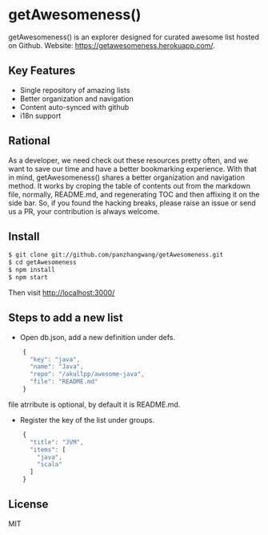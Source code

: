 getAwesomeness()
==============

getAwesomeness() is an explorer designed for curated awesome list hosted on Github. Website: https://getawesomeness.herokuapp.com/.


## Key Features

- Single repository  of amazing lists
- Better organization and navigation
- Content auto-synced with github
- i18n support

## Rational
As a developer, we need check out these resources pretty often, and we want to save our time and have a better bookmarking experience. With that in mind, getAwesomeness() shares a better organization and navigation method. It works by croping the table of contents out from  the markdown file, normally, README.md, and regenerating TOC and then affixing it on the side bar. So, if you found the hacking breaks, please raise an issue or send us a PR, your contribution is always welcome.

## Install

```sh
$ git clone git://github.com/panzhangwang/getAwesomeness.git
$ cd getAwesomeness
$ npm install
$ npm start
```
Then visit [http://localhost:3000/](http://localhost:3000/)


## Steps to add a new list

- Open db.json, add a new definition under defs.
```js
	{
      "key": "java",
      "name": "Java",
      "repo": "/akullpp/awesome-java",
      "file": "README.md"
    }
```
file atrribute is optional, by default it is README.md.

- Register the key of the list under groups.
```js
	{
      "title": "JVM",
      "items": [
        "java",
        "scala"
      ]
    }
```


## License

MIT

